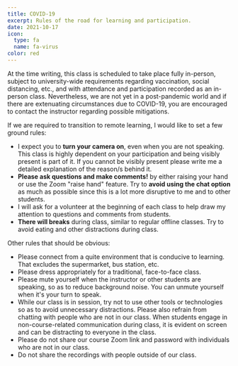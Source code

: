 ```yaml
---
title: COVID-19
excerpt: Rules of the road for learning and participation.
date: 2021-10-17
icon:
  type: fa
  name: fa-virus
color: red
---
```


At the time writing, this class is scheduled to take place fully in-person, subject to university-wide requirements regarding vaccination, social distancing, etc., and with attendance and participation recorded as an in-person class. Nevertheless, we are not yet in a post-pandemic world and if there are extenuating circumstances due to COVID-19, you are encouraged to contact the instructor regarding possible mitigations. 

If we are required to transition to remote learning, I would like to set a few ground rules:

- I expect you to **turn your camera on**, even when you are not speaking. This class is highly dependent on your participation and being visibly present is part of it. If you cannot be visibly present please write me a detailed explanation of the reason/s behind it.
- **Please ask questions and make comments!** by either raising your hand or use the Zoom "raise hand" feature. Try to **avoid using the chat option** as much as possible since this is a lot more disruptive to me and to other students. 
- I will ask for a volunteer at the beginning of each class to help draw my attention to questions and comments from students. 
- **There will breaks** during class, similar to regular offline classes. Try to avoid eating and other distractions during class. 

Other rules that should be obvious:
- Please connect from a quite environment that is conducive to learning. That excludes the supermarket, bus station, etc.
- Please dress appropriately for a traditional, face-to-face class.
- Please mute yourself when the instructor or other students are speaking, so as to reduce background noise. You can unmute yourself when it's your turn to speak.
- While our class is in session, try not to use other tools or technologies so as to avoid unnecessary distractions. Please also refrain from chatting with people who are not in our class. When students engage in non-course-related communication during class, it is evident on screen and can be distracting to everyone in the class.
- Please do not share our course Zoom link and password with individuals who are not in our class.
- Do not share the recordings with people outside of our class.
